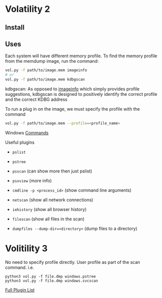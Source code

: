 
# Volatility 2

## Install

## Uses

Each system will have different memory profile. To find the memory profile from the memdump image, run the command:

``` bash
vol.py -f path/to/image.mem imageinfo
# or 
vol.py -f path/to/image.mem kdbgscan
```

kdbgscan: As opposed to [imageinfo](https://github.com/volatilityfoundation/volatility/wiki/Command-Reference#imageinfo) which simply provides profile suggestions, kdbgscan is designed to positively identify the correct profile and the correct KDBG address

To run a plug in on the image, we must specify the profile with the command

``` bash
vol.py -f path/to/image.mem --profile=<profile_name>
```

Windows [Commands](https://github.com/volatilityfoundation/volatility/wiki/Command-Reference)

Useful plugins

- `pslist`
- `pstree`
- `psscan` (can show more then just pslist)
- `psxview` (more info)
- `cmdline -p <process_id>` (show command line arguments)

- `netscan` (show all network connections)
- `iehistory` (show all browser history)
- `filescan` (show all files in the scan)

- `dumpfiles --dump-dir=<directory>` (dump files to a directory)

# Volitility 3

No need to specify profile directly. User profile as part of the scan command. i.e.

```
python3 vol.py -f file.dmp windows.pstree
python3 vol.py -f file.dmp windows.svcscan
```

[Full Plugin List](https://volatility3.readthedocs.io/en/latest/volatility3.plugins.html)
